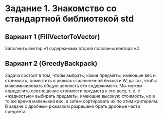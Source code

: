 # Задание 1. Знакомство со стандартной библиотекой std
## Вариант 1 (FillVectorToVector)
Заполнить вектор v1 содержимым второй половины вектора v2. 

## Вариант 2 (GreedyBackpack)
Задача состоит в том, чтобы выбрать, какие предметы, имеющие вес и стоимость, поместить в рюкзак ограниченной ёмкости W, да так, чтобы максимизировать общую ценность его содержимого. Мы можем определить соотношение стоимости предмета к его весу, т. е. с «жадностью» выбирать предметы, имеющие высокую стоимость, но в то же время маленький вес, а затем сортировать их по этим критериям. В задаче с дробным рюкзаком разрешено брать дробные части предмета. 
